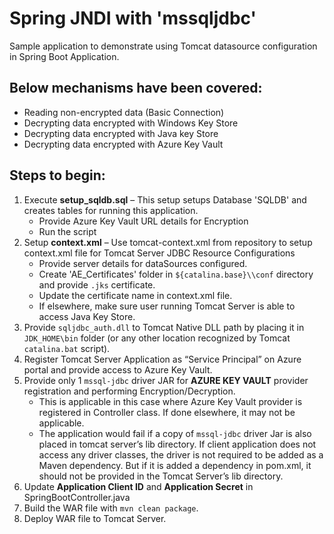 
# Spring JNDI with 'mssqljdbc'
Sample application to demonstrate using Tomcat datasource configuration in Spring Boot Application.

## Below mechanisms have been covered:
- Reading non-encrypted data (Basic Connection)
- Decrypting data encrypted with Windows Key Store
- Decrypting data encrypted with Java key Store
- Decrypting data encrypted with Azure Key Vault

## Steps to begin:
1. Execute **setup_sqldb.sql** – This setup setups Database 'SQLDB' and creates tables for running this application. 
   - Provide Azure Key Vault URL details for Encryption
   - Run the script
2. Setup **context.xml** – Use tomcat-context.xml from repository to setup context.xml file for Tomcat Server JDBC Resource Configurations
    - Provide server details for dataSources configured.
    - Create 'AE_Certificates' folder in `${catalina.base}\\conf` directory and provide `.jks` certificate.
    - Update the certificate name in context.xml file.
    - If elsewhere, make sure user running Tomcat Server is able to access Java Key Store.
4. Provide `sqljdbc_auth.dll` to Tomcat Native DLL path by placing it in `JDK_HOME\bin` folder (or any other location recognized by Tomcat `catalina.bat` script).
5. Register Tomcat Server Application as “Service Principal” on Azure portal and provide access to Azure Key Vault.
6. Provide only 1 `mssql-jdbc` driver JAR for **AZURE KEY VAULT** provider registration and performing Encryption/Decryption.
    - This is applicable in this case where Azure Key Vault provider is registered in Controller class. If done elsewhere, it may not be applicable.
    - The application would fail if a copy of `mssql-jdbc` driver Jar is also placed in tomcat server’s lib directory. If client application does not access any driver classes, the driver is not required to be added as a Maven dependency. But if it is added a dependency in pom.xml, it should not be provided in the Tomcat Server’s lib directory.
7. Update **Application Client ID** and **Application Secret** in SpringBootController.java
7. Build the WAR file with `mvn clean package`.
8. Deploy WAR file to Tomcat Server.
